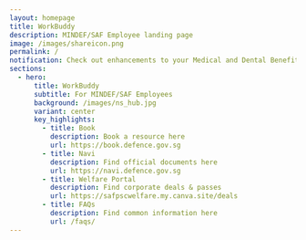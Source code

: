 ```yaml
---
layout: homepage
title: WorkBuddy
description: MINDEF/SAF Employee landing page
image: /images/shareicon.png
permalink: /
notification: Check out enhancements to your Medical and Dental Benefits on M365 or OSN!
sections:
  - hero:
      title: WorkBuddy
      subtitle: For MINDEF/SAF Employees
      background: /images/ns_hub.jpg
      variant: center
      key_highlights:
        - title: Book
          description: Book a resource here
          url: https://book.defence.gov.sg
        - title: Navi
          description: Find official documents here
          url: https://navi.defence.gov.sg
        - title: Welfare Portal
          description: Find corporate deals & passes
          url: https://safpscwelfare.my.canva.site/deals
        - title: FAQs
          description: Find common information here
          url: /faqs/
---
```

